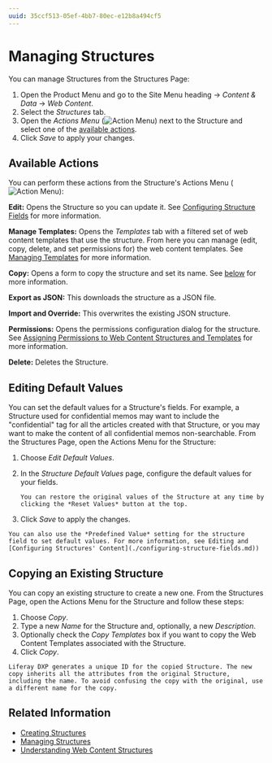```yaml
---
uuid: 35ccf513-05ef-4bb7-80ec-e12b8a494cf5
---
```

# Managing Structures

You can manage Structures from the Structures Page: 

1. Open the Product Menu and go to the Site Menu heading &rarr; *Content & Data* &rarr; *Web Content*.
1. Select the *Structures* tab.
1. Open the *Actions Menu* (![Action Menu](../../../images/icon-actions.png)) next to the Structure and select one of the [available actions](#available-actions).
1. Click *Save* to apply your changes.

## Available Actions

You can perform these actions from the Structure's Actions Menu (![Action Menu](../../../images/icon-actions.png)):

**Edit:** Opens the Structure so you can update it. See [Configuring Structure Fields](./configuring-structure-fields.md) for more information.

**Manage Templates:** Opens the *Templates* tab with a filtered set of web content templates that use the structure. From here you can manage (edit, copy, delete, and set permissions for) the web content templates. See [Managing Templates](../web-content-templates/creating-web-content-templates.md) for more information.

**Copy:** Opens a form to copy the structure and set its name. See [below](#copying-an-existing-structure) for more information.

**Export as JSON:** This downloads the structure as a JSON file.

**Import and Override:** This overwrites the existing JSON structure.

**Permissions:** Opens the permissions configuration dialog for the structure. See [Assigning Permissions to Web Content Structures and Templates](./assigning-permissions-to-structures-and-templates.md) for more information.

**Delete:** Deletes the Structure.

## Editing Default Values

You can set the default values for a Structure's fields. For example, a Structure used for confidential memos may want to include the "confidential" tag for all the articles created with that Structure, or you may want to make the content of all confidential memos non-searchable. From the Structures Page, open the Actions Menu for the Structure:

1. Choose *Edit Default Values*.
1. In the *Structure Default Values* page, configure the default values for your fields.

    ```{tip}
    You can restore the original values of the Structure at any time by clicking the *Reset Values* button at the top.
    ```

1. Click *Save* to apply the changes.

```{tip}
You can also use the *Predefined Value* setting for the structure field to set default values. For more information, see Editing and [Configuring Structures' Content](./configuring-structure-fields.md))
```

## Copying an Existing Structure

You can copy an existing structure to create a new one. From the Structures Page, open the Actions Menu for the Structure and follow these steps:

1. Choose *Copy*.
1. Type a new *Name* for the Structure and, optionally, a new *Description*.
1. Optionally check the *Copy Templates* box if you want to copy the Web Content Templates associated with the Structure. 
1. Click *Copy*.

```{tip}
Liferay DXP generates a unique ID for the copied Structure. The new copy inherits all the attributes from the original Structure, including the name. To avoid confusing the copy with the original, use a different name for the copy.
```

## Related Information

* [Creating Structures](./creating-structures.md)
* [Managing Structures](./managing-structures.md)
* [Understanding Web Content Structures](./understanding-web-content-structures.md)
